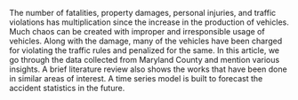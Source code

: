 The number of fatalities, property damages, personal injuries, and traffic violations has multiplication since the increase in the production of vehicles. Much chaos can be created with improper and irresponsible usage of vehicles. Along with the damage, many of the vehicles have been charged for violating the traffic rules and penalized for the same. In this article, we go through the data collected from Maryland County and mention various insights. A brief literature review also shows the works that have been done in similar areas of interest. A time series model is built to forecast the accident statistics in the future.
